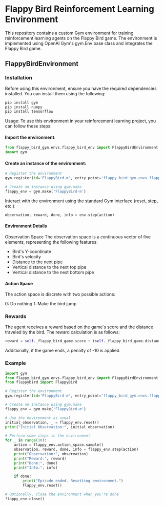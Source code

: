 # Flappy Bird Reinforcement Learning Environment
This repository contains a custom Gym environment for training reinforcement learning agents on the Flappy Bird game. The environment is implemented using OpenAI Gym's gym.Env base class and integrates the Flappy Bird game.

## FlappyBirdEnvironment
### Installation
Before using this environment, ensure you have the required dependencies installed. You can install them using the following:

```bash
pip install gym
pip install numpy
pip install tensorflow
```

Usage:
To use this environment in your reinforcement learning project, you can follow these steps:

#### Import the environment:
```python
from flappy_bird_gym.envs.flappy_bird_env import FlappyBirdEnvironment
import gym
```
#### Create an instance of the environment:
```python
# Register the environment
gym.register(id='FlappyBird-m', entry_point='flappy_bird_gym.envs.flappy_bird_env:FlappyBirdEnvironment')

# Create an instance using gym.make
flappy_env = gym.make('FlappyBird-m')
```

Interact with the environment using the standard Gym interface (reset, step, etc.):
```python
observation, reward, done, info = env.step(action)
```

#### Environment Details
Observation Space
The observation space is a continuous vector of five elements, representing the following features:

- Bird's Y-coordinate
- Bird's velocity
- Distance to the next pipe
- Vertical distance to the next top pipe
- Vertical distance to the next bottom pipe

#### Action Space
The action space is discrete with two possible actions:

0: Do nothing
1: Make the bird jump


### Rewards
The agent receives a reward based on the game's score and the distance traveled by the bird. The reward calculation is as follows:

```python
reward = self._flappy_bird_game.score + (self._flappy_bird_game.distance / 100)
```
Additionally, if the game ends, a penalty of -10 is applied.

### Example
```python
import gym
from flappy_bird_gym.envs.flappy_bird_env import FlappyBirdEnvironment
from flappybird import FlappyBird

# Register the environment
gym.register(id='FlappyBird-m', entry_point='flappy_bird_gym.envs.flappy_bird_env:FlappyBirdEnvironment')

# Create an instance using gym.make
flappy_env = gym.make('FlappyBird-m')

# Use the environment as usual
initial_observation, _ = flappy_env.reset()
print("Initial Observation:", initial_observation)

# Perform some steps in the environment
for _ in range(10):
    action = flappy_env.action_space.sample()
    observation, reward, done, info = flappy_env.step(action)
    print("Observation:", observation)
    print("Reward:", reward)
    print("Done:", done)
    print("Info:", info)

    if done:
        print("Episode ended. Resetting environment.")
        flappy_env.reset()

# Optionally, close the environment when you're done
flappy_env.close()
```
